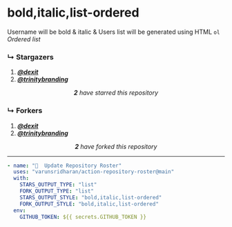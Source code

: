 # bold,italic,list-ordered
Username will be bold & italic & Users list will be generated using HTML `ol` _Ordered list_

### ↳ Stargazers

<!-- REPOSITORY_STARS:START -->
<ol><li><a href="https://github.com/dexit" rel="nofollow"><b><i>@dexit</i></b> <br/> </a> </li><li><a href="https://github.com/trinitybranding" rel="nofollow"><b><i>@trinitybranding</i></b> <br/> </a> </li></ol><p align="center"><i><b>2</b> have starred this repository</i></p>
<!-- REPOSITORY_STARS:END -->

### ↳ Forkers

<!-- REPOSITORY_FORKS:START -->
<ol><li><a href="https://github.com/dexit" rel="nofollow"><b><i>@dexit</i></b> <br/> </a> </li><li><a href="https://github.com/trinitybranding" rel="nofollow"><b><i>@trinitybranding</i></b> <br/> </a> </li></ol><p align="center"><i><b>2</b> have forked this repository</i></p>
<!-- REPOSITORY_FORKS:END -->

---

```yml
- name: "🐔  Update Repository Roster"
  uses: "varunsridharan/action-repository-roster@main"
  with:
    STARS_OUTPUT_TYPE: "list"
    FORK_OUTPUT_TYPE: "list"
    STARS_OUTPUT_STYLE: "bold,italic,list-ordered"
    FORK_OUTPUT_STYLE: "bold,italic,list-ordered"
  env:
    GITHUB_TOKEN: ${{ secrets.GITHUB_TOKEN }}
```